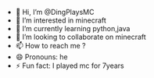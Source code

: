 - 👋 Hi, I’m @DingPlaysMC
- 👀 I’m interested in minecraft
- 🌱 I’m currently learning python,java
- 💞️ I’m looking to collaborate on minecraft
- 📫 How to reach me ?
- 😄 Pronouns: he
- ⚡ Fun fact: I played mc for 7years

<!---
DingPlaysMC/DingPlaysMC is a ✨ special ✨ repository because its `README.md` (this file) appears on your GitHub profile.
You can click the Preview link to take a look at your changes.
--->
